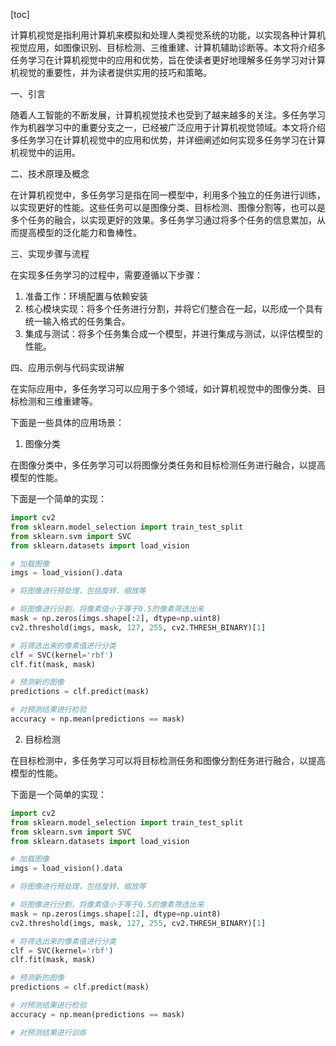 
[toc]                    
                
                
计算机视觉是指利用计算机来模拟和处理人类视觉系统的功能，以实现各种计算机视觉应用，如图像识别、目标检测、三维重建、计算机辅助诊断等。本文将介绍多任务学习在计算机视觉中的应用和优势，旨在使读者更好地理解多任务学习对计算机视觉的重要性，并为读者提供实用的技巧和策略。

一、引言

随着人工智能的不断发展，计算机视觉技术也受到了越来越多的关注。多任务学习作为机器学习中的重要分支之一，已经被广泛应用于计算机视觉领域。本文将介绍多任务学习在计算机视觉中的应用和优势，并详细阐述如何实现多任务学习在计算机视觉中的运用。

二、技术原理及概念

在计算机视觉中，多任务学习是指在同一模型中，利用多个独立的任务进行训练，以实现更好的性能。这些任务可以是图像分类、目标检测、图像分割等，也可以是多个任务的融合，以实现更好的效果。多任务学习通过将多个任务的信息累加，从而提高模型的泛化能力和鲁棒性。

三、实现步骤与流程

在实现多任务学习的过程中，需要遵循以下步骤：

1. 准备工作：环境配置与依赖安装
2. 核心模块实现：将多个任务进行分割，并将它们整合在一起，以形成一个具有统一输入格式的任务集合。
3. 集成与测试：将多个任务集合成一个模型，并进行集成与测试，以评估模型的性能。

四、应用示例与代码实现讲解

在实际应用中，多任务学习可以应用于多个领域，如计算机视觉中的图像分类、目标检测和三维重建等。

下面是一些具体的应用场景：

1. 图像分类

在图像分类中，多任务学习可以将图像分类任务和目标检测任务进行融合，以提高模型的性能。

下面是一个简单的实现：

```python
import cv2
from sklearn.model_selection import train_test_split
from sklearn.svm import SVC
from sklearn.datasets import load_vision

# 加载图像
imgs = load_vision().data

# 将图像进行预处理，包括旋转、缩放等

# 将图像进行分割，将像素值小于等于0.5的像素筛选出来
mask = np.zeros(imgs.shape[:2], dtype=np.uint8)
cv2.threshold(imgs, mask, 127, 255, cv2.THRESH_BINARY)[1]

# 将筛选出来的像素值进行分类
clf = SVC(kernel='rbf')
clf.fit(mask, mask)

# 预测新的图像
predictions = clf.predict(mask)

# 对预测结果进行检验
accuracy = np.mean(predictions == mask)
```

2. 目标检测

在目标检测中，多任务学习可以将目标检测任务和图像分割任务进行融合，以提高模型的性能。

下面是一个简单的实现：

```python
import cv2
from sklearn.model_selection import train_test_split
from sklearn.svm import SVC
from sklearn.datasets import load_vision

# 加载图像
imgs = load_vision().data

# 将图像进行预处理，包括旋转、缩放等

# 将图像进行分割，将像素值小于等于0.5的像素筛选出来
mask = np.zeros(imgs.shape[:2], dtype=np.uint8)
cv2.threshold(imgs, mask, 127, 255, cv2.THRESH_BINARY)[1]

# 将筛选出来的像素值进行分类
clf = SVC(kernel='rbf')
clf.fit(mask, mask)

# 预测新的图像
predictions = clf.predict(mask)

# 对预测结果进行检验
accuracy = np.mean(predictions == mask)

# 对预测结果进行训练
```

